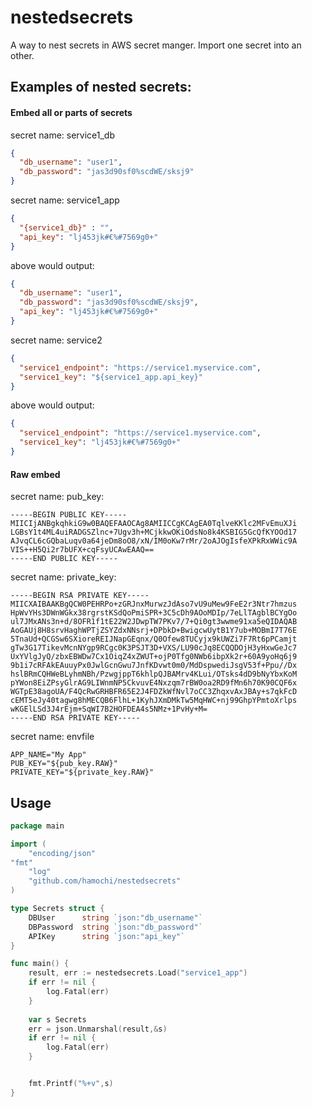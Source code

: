 # nestedsecrets
A way to nest secrets in AWS secret manger. Import one secret into an other.

## Examples of nested secrets:

#### Embed all or parts of secrets 
secret name: service1_db
```json
{
  "db_username": "user1",
  "db_password": "jas3d90sf0%scdWE/sksj9"
}
```


secret name: service1_app
```json
{
  "{service1_db}" : "",
  "api_key": "lj453jk#€%#7569g0+"
}
```

above would output:
```json
{
  "db_username": "user1",
  "db_password": "jas3d90sf0%scdWE/sksj9",
  "api_key": "lj453jk#€%#7569g0+"
}
```

secret name: service2
```json
{
  "service1_endpoint": "https://service1.myservice.com",
  "service1_key": "${service1_app.api_key}"
}
```

above would output:
```json
{
  "service1_endpoint": "https://service1.myservice.com",
  "service1_key": "lj453jk#€%#7569g0+"
}
```

#### Raw embed

secret name: pub_key:
```text
-----BEGIN PUBLIC KEY-----
MIICIjANBgkqhkiG9w0BAQEFAAOCAg8AMIICCgKCAgEA0TqlveKKlc2MFvEmuXJi
LGBsY1t4ML4uiRADGSZlnc+7Ugv3h+MCjkkwOKiOdsNo8k4KSBIG5GcQfKYOOd17
AJvqCL6cGQbaLuqv0a64jeDm8oO8/xN/IM0oKw7rMr/2oAJOgIsfeXPkRxWWic9A
VIS++H5Qi2r7bUFX+cqFsyUCAwEAAQ==
-----END PUBLIC KEY-----
```

secret name: private_key:
```text
-----BEGIN RSA PRIVATE KEY-----
MIICXAIBAAKBgQCW0PEHRPo+zGRJnxMurwzJdAso7vU9uMew9FeE2r3Ntr7hmzus
HpWvYHs3DWnWGkx38rgrstKSdQoPmiSPR+3C5cDh9AOoMDIp/7eLlTAgblBCYgOo
ul7JMxANs3n+d/8OFR1f1tE22W2JDwpTW7PKv7/7+Qi0gt3wwme91xa5eQIDAQAB
AoGAUj8H8srvHaghWPTjZSYZdxNNsrj+DPbkD+BwigcwUytB1Y7ub+MOBmI7T76E
5TnaUd+QCGSw6SXioreREIJNapGEqnx/Q0Ofew8TUCyjx9kUWZi7F7Rt6pPCamjt
gTw3G17TikevMcnNYgp9RCgc0K3PSJT3D+VXS/LU90cJq8ECQQDOjH3yHxwGeJc7
UxYVlgJyQ/zbxEBWDw7Cx1OiqZ4xZWUT+ojP0Tfg0NWb6ibpXk2r+60A9yoHq6j9
9b1i7cRFAkEAuuyPx0JwlGcnGwu7JnfKDvwt0m0/MdDspwediJsgV53f+Ppu//Dx
hslBRmCQHWeBLyhmNBh/PzwgjppT6khlpQJBAMrv4KLui/OTsks4dD9bNyYbxKoM
pYWon8EiZPsyGlrAG9LIWnmNP5CkvuvE4Nxzqm7rBW0oa2RD9fMn6h70K90CQF6x
WGTpE38agoUA/F4QcRwGRHBFR65E2J4FDZkWfNvl7oCC3ZhqxvAxJBAy+s7qkFcD
cEMT5eJy40tagwg8hMECQB6FlhL+1KyhJXmDMkTw5MqHWC+nj99GhpYPmtoXrlps
wKGElLSd3J4rEjm+SqWI7B2HOFDEA4s5NMz+1PvHy+M=
-----END RSA PRIVATE KEY-----
```

secret name: envfile
````text
APP_NAME="My App"
PUB_KEY="${pub_key.RAW}"
PRIVATE_KEY="${private_key.RAW}"
````

## Usage

```go
package main

import (
	"encoding/json"
"fmt"
	"log"
	"github.com/hamochi/nestedsecrets"
)

type Secrets struct {
    DBUser      string `json:"db_username"`
    DBPassword  string `json:"db_password"`
    APIKey      string `json:"api_key"`
}

func main() {
    result, err := nestedsecrets.Load("service1_app")
	if err != nil {
		log.Fatal(err)
	}
    
    var s Secrets
    err = json.Unmarshal(result,&s)
    if err != nil {
		log.Fatal(err)
	}


	fmt.Printf("%+v",s)
}
```